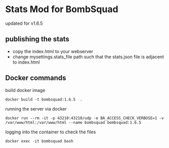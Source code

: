 # Stats Mod for BombSquad

updated for v1.6.5

## publishing the stats

- copy the index.html to your webserver
- change mysettings.stats_file path such that the stats.json file is adjacent to index.html

## Docker commands

build docker image

```
docker build -t bombsquad:1.6.5  .
```

running the server via docker

```
docker run --rm -it -p 43210:43210/udp -e BA_ACCESS_CHECK_VERBOSE=1 -v /var/www/html:/var/www/html --name bombsquad bombsquad:1.6.5
```

logging into the container to check the files

```
docker exec -it bombsquad bash
```
